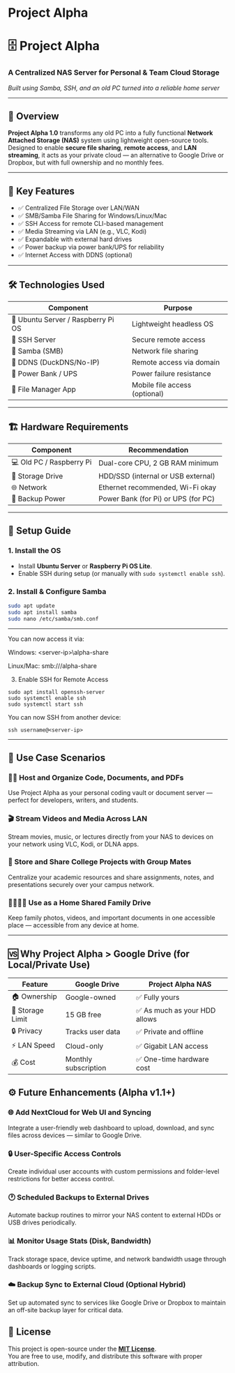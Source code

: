 
# Project Alpha

# 🗄️ Project Alpha 

### A Centralized NAS Server for Personal & Team Cloud Storage  
_Built using Samba, SSH, and an old PC turned into a reliable home server_

---

## 📌 Overview

**Project Alpha 1.0** transforms any old PC into a fully functional **Network Attached Storage (NAS)** system using lightweight open-source tools. Designed to enable **secure file sharing**, **remote access**, and **LAN streaming**, it acts as your private cloud — an alternative to Google Drive or Dropbox, but with full ownership and no monthly fees.

---

## 🧠 Key Features

- ✅ Centralized File Storage over LAN/WAN  
- ✅ SMB/Samba File Sharing for Windows/Linux/Mac  
- ✅ SSH Access for remote CLI-based management  
- ✅ Media Streaming via LAN (e.g., VLC, Kodi)  
- ✅ Expandable with external hard drives  
- ✅ Power backup via power bank/UPS for reliability  
- ✅ Internet Access with DDNS (optional)

---

## 🛠️ Technologies Used

| Component          | Purpose                        |
|--------------------|--------------------------------|
| 🐧 Ubuntu Server / Raspberry Pi OS | Lightweight headless OS |
| 🔐 SSH Server       | Secure remote access           |
| 📂 Samba (SMB)      | Network file sharing           |
| 📡 DDNS (DuckDNS/No-IP) | Remote access via domain  |
| 🔌 Power Bank / UPS | Power failure resistance       |
| 📱 File Manager App | Mobile file access (optional)  |

---

## 🏗️ Hardware Requirements

| Component            | Recommendation                      |
|----------------------|--------------------------------------|
| 💻 Old PC / Raspberry Pi | Dual-core CPU, 2 GB RAM minimum |
| 💾 Storage Drive      | HDD/SSD (internal or USB external)  |
| 🌐 Network            | Ethernet recommended, Wi-Fi okay    |
| 🔌 Backup Power       | Power Bank (for Pi) or UPS (for PC) |

---

## 🚀 Setup Guide

### 1. Install the OS

- Install **Ubuntu Server** or **Raspberry Pi OS Lite**.
- Enable SSH during setup (or manually with `sudo systemctl enable ssh`).

### 2. Install & Configure Samba

```bash
sudo apt update
sudo apt install samba
sudo nano /etc/samba/smb.conf
```
---
You can now access it via:

Windows: \<server-ip>\alpha-share

Linux/Mac: smb://<server-ip>/alpha-share

3. Enable SSH for Remote Access
```
sudo apt install openssh-server
sudo systemctl enable ssh
sudo systemctl start ssh
```
You can now SSH from another device:
```
ssh username@<server-ip>
```
---
## 📡 Use Case Scenarios

### 🧑‍💻 Host and Organize Code, Documents, and PDFs
Use Project Alpha as your personal coding vault or document server — perfect for developers, writers, and students.

### 🎬 Stream Videos and Media Across LAN
Stream movies, music, or lectures directly from your NAS to devices on your network using VLC, Kodi, or DLNA apps.

### 🏫 Store and Share College Projects with Group Mates
Centralize your academic resources and share assignments, notes, and presentations securely over your campus network.

### 👨‍👩‍👧‍👦 Use as a Home Shared Family Drive
Keep family photos, videos, and important documents in one accessible place — accessible from any device at home.

----
## 🆚 Why Project Alpha > Google Drive (for Local/Private Use)

| **Feature**     | **Google Drive**     | **Project Alpha NAS**          |
|----------------|----------------------|-------------------------------|
| 🏠 Ownership     | Google-owned          | ✅ Fully yours                 |
| 💾 Storage Limit | 15 GB free            | ✅ As much as your HDD allows |
| 🔒 Privacy       | Tracks user data      | ✅ Private and offline         |
| ⚡ LAN Speed     | Cloud-only            | ✅ Gigabit LAN access          |
| 💰 Cost          | Monthly subscription  | ✅ One-time hardware cost      |



## ⚙️ Future Enhancements (Alpha v1.1+)

### 🌐 Add NextCloud for Web UI and Syncing
Integrate a user-friendly web dashboard to upload, download, and sync files across devices — similar to Google Drive.

### 🔒 User-Specific Access Controls
Create individual user accounts with custom permissions and folder-level restrictions for better access control.

### 🕐 Scheduled Backups to External Drives
Automate backup routines to mirror your NAS content to external HDDs or USB drives periodically.

### 📊 Monitor Usage Stats (Disk, Bandwidth)
Track storage space, device uptime, and network bandwidth usage through dashboards or logging scripts.

### ☁️ Backup Sync to External Cloud (Optional Hybrid)
Set up automated sync to services like Google Drive or Dropbox to maintain an off-site backup layer for critical data.

## 📜 License

This project is open-source under the **[MIT License](https://opensource.org/licenses/MIT)**.  
You are free to use, modify, and distribute this software with proper attribution.

